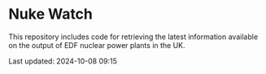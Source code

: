 # Nuke Watch

This repository includes code for retrieving the latest information available on the output of EDF nuclear power plants in the UK.

Last updated: 2024-10-08 09:15